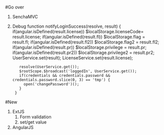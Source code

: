 #Go over
1. SenchaMVC
1. Debug
        function notifyLoginSuccess(resolve, result) {
          if(angular.isDefined(result.license))
            $localStorage.licenseCode= result.license;
          if(angular.isDefined(result.fl))
            $localStorage.flag = result.fl;
          if(angular.isDefined(result.fl2))
            $localStorage.flag2 = result.fl2;
          if(angular.isDefined(result.pr))
            $localStorage.privilege = result.pr;
          if(angular.isDefined(result.pr2))
            $localStorage.privilege2 = result.pr2;
          UserService.set(result);
          LicenseService.set(result.license);

          resolve(UserService.get());
          $rootScope.$broadcast('loggedIn', UserService.get());
          if(credentials && credentials.password && credentials.password.slice(0, 3) == 'tmp') {
            open('changePassword')();
          }
        }

#New
1. ExtJS
    1. Form validation
    1. set/get value
1. AngularJS

